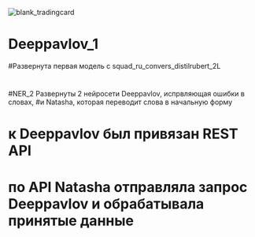 



![blank_tradingcard](https://user-images.githubusercontent.com/111612573/205069730-4e98792b-4cb0-419a-b426-cd316148c530.jpg)






# Deeppavlov_1
#Развернута первая модель с squad_ru_convers_distilrubert_2L
#
#
#NER_2 Развернуты 2 нейросети Deeppavlov, испрвляющая ошибки в словах,
#и Natasha, которая переводит слова в начальную форму  
# к Deeppavlov был привязан REST API
# по API Natasha отправляла запрос Deeppavlov и обрабатывала принятые данные

